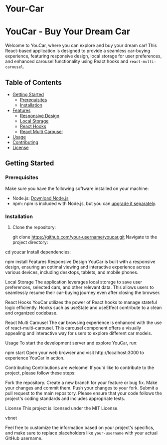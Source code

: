 # Your-Car
# YouCar - Buy Your Dream Car

Welcome to YouCar, where you can explore and buy your dream car! This React-based application is designed to provide a seamless car-buying experience, featuring responsive design, local storage for user preferences, and enhanced carousel functionality using React hooks and `react-multi-carousel`.

## Table of Contents
- [Getting Started](#getting-started)
  - [Prerequisites](#prerequisites)
  - [Installation](#installation)
- [Features](#features)
  - [Responsive Design](#responsive-design)
  - [Local Storage](#local-storage)
  - [React Hooks](#react-hooks)
  - [React Multi Carousel](#react-multi-carousel)
- [Usage](#usage)
- [Contributing](#contributing)
- [License](#license)

## Getting Started

### Prerequisites

Make sure you have the following software installed on your machine:

- Node.js: [Download Node.js](https://nodejs.org/)
- npm: npm is included with Node.js, but you can [upgrade it separately](https://www.npmjs.com/get-npm).

### Installation

1. Clone the repository:

   git clone https://github.com/your-username/youcar.git
Navigate to the project directory:


cd youcar
Install dependencies:

npm install
Features
Responsive Design
YouCar is built with a responsive design, ensuring an optimal viewing and interactive experience across various devices, including desktops, tablets, and mobile phones.

Local Storage
The application leverages local storage to save user preferences, selected cars, and other relevant data. This allows users to seamlessly resume their car-buying journey even after closing the browser.

React Hooks
YouCar utilizes the power of React hooks to manage stateful logic efficiently. Hooks such as useState and useEffect contribute to a clean and organized codebase.

React Multi Carousel
The car browsing experience is enhanced with the use of react-multi-carousel. This carousel component offers a visually appealing and interactive way for users to explore different car models.

Usage
To start the development server and explore YouCar, run:

npm start
Open your web browser and visit http://localhost:3000 to experience YouCar in action.

Contributing
Contributions are welcome! If you'd like to contribute to the project, please follow these steps:

Fork the repository.
Create a new branch for your feature or bug fix.
Make your changes and commit them.
Push your changes to your fork.
Submit a pull request to the main repository.
Please ensure that your code follows the project's coding standards and includes appropriate tests.

License
This project is licensed under the MIT License.

vbnet

Feel free to customize the information based on your project's specifics, and make sure to replace placeholders like `your-username` with your actual GitHub username.
